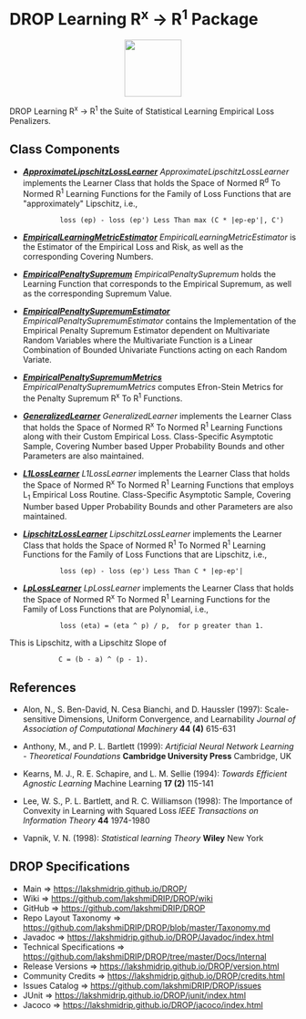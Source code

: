 # DROP Learning R<sup>x</sup> -> R<sup>1</sup> Package

<p align="center"><img src="https://github.com/lakshmiDRIP/DROP/blob/master/DRIP_Logo.gif?raw=true" width="100"></p>

DROP Learning R<sup>x</sup> -> R<sup>1</sup> the Suite of Statistical Learning Empirical Loss Penalizers.


## Class Components

 * [***ApproximateLipschitzLossLearner***](https://github.com/lakshmiDRIP/DROP/tree/master/src/main/java/org/drip/learning/rxtor1/ApproximateLipschitzLossLearner.java)
 <i>ApproximateLipschitzLossLearner</i> implements the Learner Class that holds the Space of Normed
 R<sup>d</sup> To Normed R<sup>1</sup> Learning Functions for the Family of Loss Functions that are
 "approximately" Lipschitz, i.e.,
 
 				loss (ep) - loss (ep') Less Than max (C * |ep-ep'|, C')

 * [***EmpiricalLearningMetricEstimator***](https://github.com/lakshmiDRIP/DROP/tree/master/src/main/java/org/drip/learning/rxtor1/EmpiricalLearningMetricEstimator.java)
 <i>EmpiricalLearningMetricEstimator</i> is the Estimator of the Empirical Loss and Risk, as well as the
 corresponding Covering Numbers.

 * [***EmpiricalPenaltySupremum***](https://github.com/lakshmiDRIP/DROP/tree/master/src/main/java/org/drip/learning/rxtor1/EmpiricalPenaltySupremum.java)
 <i>EmpiricalPenaltySupremum</i> holds the Learning Function that corresponds to the Empirical Supremum, as
 well as the corresponding Supremum Value.

 * [***EmpiricalPenaltySupremumEstimator***](https://github.com/lakshmiDRIP/DROP/tree/master/src/main/java/org/drip/learning/rxtor1/EmpiricalPenaltySupremumEstimator.java)
 <i>EmpiricalPenaltySupremumEstimator</i> contains the Implementation of the Empirical Penalty Supremum
 Estimator dependent on Multivariate Random Variables where the Multivariate Function is a Linear Combination
 of Bounded Univariate Functions acting on each Random Variate.

 * [***EmpiricalPenaltySupremumMetrics***](https://github.com/lakshmiDRIP/DROP/tree/master/src/main/java/org/drip/learning/rxtor1/EmpiricalPenaltySupremumMetrics.java)
 <i>EmpiricalPenaltySupremumMetrics</i> computes Efron-Stein Metrics for the Penalty Supremum R<sup>x</sup>
 To R<sup>1</sup> Functions.

 * [***GeneralizedLearner***](https://github.com/lakshmiDRIP/DROP/tree/master/src/main/java/org/drip/learning/rxtor1/GeneralizedLearner.java)
 <i>GeneralizedLearner</i> implements the Learner Class that holds the Space of Normed R<sup>x</sup> To
 Normed R<sup>1</sup> Learning Functions along with their Custom Empirical Loss. Class-Specific Asymptotic
 Sample, Covering Number based Upper Probability Bounds and other Parameters are also maintained.

 * [***L1LossLearner***](https://github.com/lakshmiDRIP/DROP/tree/master/src/main/java/org/drip/learning/rxtor1/L1LossLearner.java)
 <i>L1LossLearner</i> implements the Learner Class that holds the Space of Normed R<sup>x</sup> To Normed
 R<sup>1</sup> Learning Functions that employs L<sub>1</sub> Empirical Loss Routine. Class-Specific
 Asymptotic Sample, Covering Number based Upper Probability Bounds and other Parameters are also maintained.

 * [***LipschitzLossLearner***](https://github.com/lakshmiDRIP/DROP/tree/master/src/main/java/org/drip/learning/rxtor1/LipschitzLossLearner.java)
 <i>LipschitzLossLearner</i> implements the Learner Class that holds the Space of Normed R<sup>1</sup> To
 Normed R<sup>1</sup> Learning Functions for the Family of Loss Functions that are Lipschitz, i.e.,

 				loss (ep) - loss (ep') Less Than C * |ep-ep'|

 * [***LpLossLearner***](https://github.com/lakshmiDRIP/DROP/tree/master/src/main/java/org/drip/learning/rxtor1/LpLossLearner.java)
 <i>LpLossLearner</i> implements the Learner Class that holds the Space of Normed R<sup>x</sup> To Normed
 R<sup>1</sup> Learning Functions for the Family of Loss Functions that are Polynomial, i.e.,

 				loss (eta) = (eta ^ p) / p,  for p greater than 1.

 This is Lipschitz, with a Lipschitz Slope of

 				C = (b - a) ^ (p - 1).


## References

 * Alon, N., S. Ben-David, N. Cesa Bianchi, and D. Haussler (1997): Scale-sensitive Dimensions, Uniform
 Convergence, and Learnability <i>Journal of Association of Computational Machinery</i> <b>44 (4)</b> 615-631

 * Anthony, M., and P. L. Bartlett (1999): <i>Artificial Neural Network Learning - Theoretical
 Foundations</i> <b>Cambridge University Press</b> Cambridge, UK

 * Kearns, M. J., R. E. Schapire, and L. M. Sellie (1994): <i>Towards Efficient Agnostic Learning</i> Machine
 Learning <b>17 (2)</b> 115-141

 * Lee, W. S., P. L. Bartlett, and R. C. Williamson (1998): The Importance of Convexity in Learning with
 Squared Loss <i>IEEE Transactions on Information Theory</i> <b>44</b> 1974-1980

 * Vapnik, V. N. (1998): <i>Statistical learning Theory</i> <b>Wiley</b> New York


## DROP Specifications

 * Main                     => https://lakshmidrip.github.io/DROP/
 * Wiki                     => https://github.com/lakshmiDRIP/DROP/wiki
 * GitHub                   => https://github.com/lakshmiDRIP/DROP
 * Repo Layout Taxonomy     => https://github.com/lakshmiDRIP/DROP/blob/master/Taxonomy.md
 * Javadoc                  => https://lakshmidrip.github.io/DROP/Javadoc/index.html
 * Technical Specifications => https://github.com/lakshmiDRIP/DROP/tree/master/Docs/Internal
 * Release Versions         => https://lakshmidrip.github.io/DROP/version.html
 * Community Credits        => https://lakshmidrip.github.io/DROP/credits.html
 * Issues Catalog           => https://github.com/lakshmiDRIP/DROP/issues
 * JUnit                    => https://lakshmidrip.github.io/DROP/junit/index.html
 * Jacoco                   => https://lakshmidrip.github.io/DROP/jacoco/index.html
